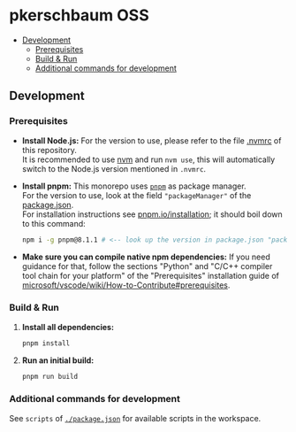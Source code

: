 # pkerschbaum OSS <!-- omit in toc -->

- [Development](#development)
  - [Prerequisites](#prerequisites)
  - [Build \& Run](#build--run)
  - [Additional commands for development](#additional-commands-for-development)

## Development

### Prerequisites

- **Install Node.js:** For the version to use, please refer to the file [.nvmrc](./.nvmrc) of this repository.  
  It is recommended to use [nvm](https://github.com/nvm-sh/nvm) and run `nvm use`, this will automatically switch to the Node.js version mentioned in `.nvmrc`.
- **Install pnpm:** This monorepo uses [`pnpm`](https://pnpm.io/) as package manager.  
  For the version to use, look at the field `"packageManager"` of the [package.json](./package.json).  
  For installation instructions see [pnpm.io/installation](https://pnpm.io/installation); it should boil down to this command:

  ```sh
  npm i -g pnpm@8.1.1 # <-- look up the version in package.json "packageManager"
  ```

- **Make sure you can compile native npm dependencies:** If you need guidance for that, follow the sections "Python" and "C/C++ compiler tool chain for your platform" of the "Prerequisites" installation guide of [microsoft/vscode/wiki/How-to-Contribute#prerequisites](https://github.com/microsoft/vscode/wiki/How-to-Contribute#prerequisites).

### Build & Run

1. **Install all dependencies:**

   ```sh
   pnpm install
   ```

1. **Run an initial build:**

   ```sh
   pnpm run build
   ```

### Additional commands for development

See `scripts` of [`./package.json`](./package.json) for available scripts in the workspace.
